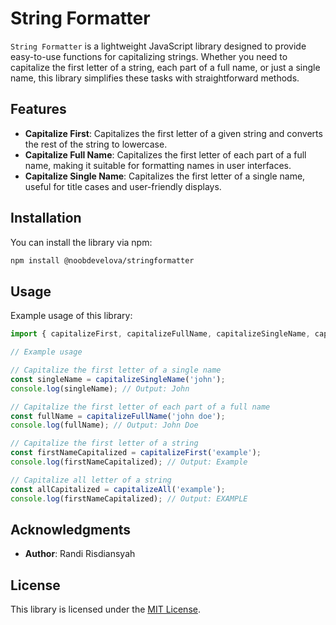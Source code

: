 # String Formatter

`String Formatter` is a lightweight JavaScript library designed to provide easy-to-use functions for capitalizing strings. Whether you need to capitalize the first letter of a string, each part of a full name, or just a single name, this library simplifies these tasks with straightforward methods.

## Features

- **Capitalize First**: Capitalizes the first letter of a given string and converts the rest of the string to lowercase.
- **Capitalize Full Name**: Capitalizes the first letter of each part of a full name, making it suitable for formatting names in user interfaces.
- **Capitalize Single Name**: Capitalizes the first letter of a single name, useful for title cases and user-friendly displays.

## Installation

You can install the library via npm:

```bash
npm install @noobdevelova/stringformatter
```


## Usage

Example usage of this library:

```js
import { capitalizeFirst, capitalizeFullName, capitalizeSingleName, capitalizeAll } from '@noobdevelova/stringformatter';

// Example usage

// Capitalize the first letter of a single name
const singleName = capitalizeSingleName('john');
console.log(singleName); // Output: John

// Capitalize the first letter of each part of a full name
const fullName = capitalizeFullName('john doe');
console.log(fullName); // Output: John Doe

// Capitalize the first letter of a string
const firstNameCapitalized = capitalizeFirst('example');
console.log(firstNameCapitalized); // Output: Example

// Capitalize all letter of a string
const allCapitalized = capitalizeAll('example');
console.log(firstNameCapitalized); // Output: EXAMPLE
```
## Acknowledgments

* **Author**: Randi Risdiansyah

## License

This library is licensed under the [MIT License](https://github.com/git/git-scm.com/blob/main/MIT-LICENSE.txt).